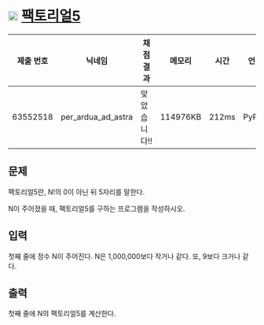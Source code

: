 # <img width="20px"  src="https://d2gd6pc034wcta.cloudfront.net/tier/9.svg" class="solvedac-tier"> [팩토리얼5](https://www.acmicpc.net/problem/1564) 

| 제출 번호 | 닉네임 | 채점 결과 | 메모리 | 시간 | 언어 | 코드 길이 |
|---|---|---|---|---|---|---|
|63552518|per_ardua_ad_astra|맞았습니다!! |114976KB|212ms|PyPy3|143B|

## 문제
<p>팩토리얼5란, N!의 0이 아닌 뒤 5자리를 말한다.</p>

<p>N이 주어졌을 때, 팩토리얼5를 구하는 프로그램을 작성하시오.</p>

## 입력
<p>첫째 줄에 정수 N이 주어진다. N은 1,000,000보다 작거나 같다. 또, 9보다 크거나 같다.</p>

## 출력
<p>첫째 줄에 N의 팩토리얼5를 계산한다.</p>

